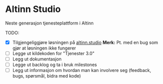 # Altinn Studio

Neste generasjon tjenesteplattform i Altinn

TODO:

- [x] Tilgjengeliggjøre løsningen på [altinn.studio](https://altinn.studio) **Merk:** Pt. med en bug som gjør at løsningen ikke fungerer
- [ ] Legge ut kildekoden for "Tjenester 3.0"
- [ ] Legg ut dokumentasjon
- [ ] Legge ut backlog og ta i bruk milestones
- [ ] Legg ut informasjon om hvordan man kan involvere seg (feedback, bugs, spørsmål, bidra med kode)
